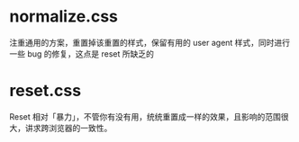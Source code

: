 # normalize.css 
注重通用的方案，重置掉该重置的样式，保留有用的 user agent 样式，同时进行一些 bug 的修复，这点是 reset 所缺乏的
# reset.css
Reset 相对「暴力」，不管你有没有用，统统重置成一样的效果，且影响的范围很大，讲求跨浏览器的一致性。